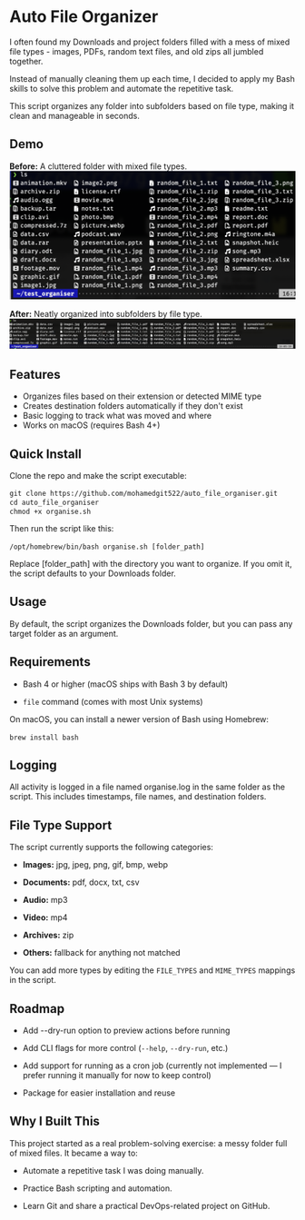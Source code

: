 # Auto File Organizer

I often found my Downloads and project folders filled with a mess of mixed file types - images, PDFs, random text files, and old zips all jumbled together.

Instead of manually cleaning them up each time, I decided to apply my Bash skills to solve this problem and automate the repetitive task.

This script organizes any folder into subfolders based on file type, making it clean and manageable in seconds.

## Demo

**Before:** A cluttered folder with mixed file types.
![Before Screenshot](images/screenshot.before.png)

**After:** Neatly organized into subfolders by file type.  
![After Screenshot](images/screenshot_after.png)  

## Features

- Organizes files based on their extension or detected MIME type  
- Creates destination folders automatically if they don't exist  
- Basic logging to track what was moved and where  
- Works on macOS (requires Bash 4+)  

## Quick Install

Clone the repo and make the script executable:

```
git clone https://github.com/mohamedgit522/auto_file_organiser.git
cd auto_file_organiser
chmod +x organise.sh

```
Then run the script like this:

`
/opt/homebrew/bin/bash organise.sh [folder_path]
`

Replace [folder_path] with the directory you want to organize. If you omit it, the script defaults to your Downloads folder.

## Usage

By default, the script organizes the Downloads folder, but you can pass any target folder as an argument.

## Requirements
- Bash 4 or higher (macOS ships with Bash 3 by default)

- `file` command (comes with most Unix systems)

On macOS, you can install a newer version of Bash using Homebrew:

`brew install bash`

## Logging

All activity is logged in a file named organise.log in the same folder as the script. This includes timestamps, file names, and destination folders.

## File Type Support

The script currently supports the following categories:

- **Images:** jpg, jpeg, png, gif, bmp, webp

- **Documents:** pdf, docx, txt, csv

- **Audio:** mp3

- **Video:** mp4

- **Archives:** zip

- **Others:** fallback for anything not matched

You can add more types by editing the `FILE_TYPES` and `MIME_TYPES` mappings in the script.

## Roadmap

- Add --dry-run option to preview actions before running

- Add CLI flags for more control (`--help`, `--dry-run`, etc.)

- Add support for running as a cron job (currently not implemented — I prefer running it manually for now to keep control)

- Package for easier installation and reuse

## Why I Built This

This project started as a real problem-solving exercise: a messy folder full of mixed files.
It became a way to:


- Automate a repetitive task I was doing manually.

- Practice Bash scripting and automation.

- Learn Git and share a practical DevOps-related project on GitHub.
